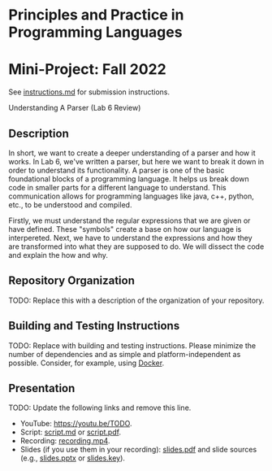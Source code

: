 # Principles and Practice in Programming Languages
# Mini-Project: Fall 2022

See [instructions.md](instructions.md) for submission instructions.

Understanding A Parser (Lab 6 Review)

## Description
In short, we want to create a deeper understanding of a parser and how it works. In Lab 6, we've written a parser, but here we want to break it down in order to understand its functionality. A parser is one of the basic foundational blocks of a programming language. It helps us break down code in smaller parts for a different language to understand. This communication allows for programming languages like java, c++, python, etc., to be understood and compiled.

Firstly, we must understand the regular expressions that we are given or have defined. These "symbols" create a base on how our language is interpereted. Next, we have to understand the expressions and how they are transformed into what they are supposed to do. We will dissect the code and explain the how and why.

## Repository Organization

TODO: Replace this with a description of the organization of your repository.

## Building and Testing Instructions

TODO: Replace with building and testing instructions. Please minimize the number of dependencies and as simple and platform-independent as possible. Consider, for example, using [Docker](https://www.docker.com/).

## Presentation

TODO: Update the following links and remove this line.

- YouTube: https://youtu.be/TODO.
- Script: [script.md](script.md) or [script.pdf](script.pdf).
- Recording: [recording.mp4](recording.mp4).
- Slides (if you use them in your recording): [slides.pdf](slides.pdf) and slide sources (e.g., [slides.pptx](slides.pptx) or [slides.key](slides.key)).
